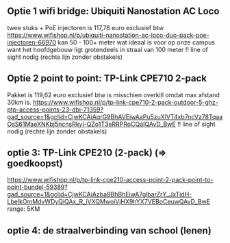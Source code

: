 ## Optie 1 wifi bridge: Ubiquiti Nanostation AC Loco
twee stuks + PoE injectoren is 117,78 euro exclusief btw
https://www.wifishop.nl/p/ubiquiti-nanostation-ac-loco-duo-pack-poe-injectoren-66970
kan 50 - 100+ meter wat ideaal is voor op onze campus want het hoofdgebouw ligt grotendeels in straal van 100 meter
!! line of sight nodig (rechte lijn zonder obstakels)

## Optie 2 point to point: TP-Link CPE710 2-pack
Pakket is 119,62 euro exclusief btw
is misschien overkill omdat max afstand 30km is.
https://www.wifishop.nl/p/tp-link-cpe710-2-pack-outdoor-5-ghz-ptp-access-points-23-dbi-71359?gad_source=1&gclid=CjwKCAiAqrG9BhAVEiwAaPu5zuXlVT4xb7ncVz78TqaaOsS61MaeXNKbj5ncnsRkyj-QZo1T3eRRPRoCQaIQAvD_BwE
!! line of sight nodig (rechte lijn zonder obstakels)

## optie 3: TP-Link CPE210 (2-pack) (=> goedkoopst)
https://www.wifishop.nl/p/tp-link-cpe210-access-point-2-pack-point-to-point-bundel-59389?gad_source=1&gclid=CjwKCAiAzba9BhBhEiwA7glbarZrY_JxTidH-LbelkOmMdvWDyQiQAx_R_iVXQMwoiVjHX9hYX7VEBoCeuwQAvD_BwE 
range: 5KM

## optie 4: de straalverbinding van school (lenen)

